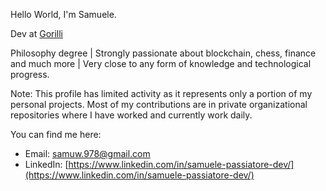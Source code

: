 Hello World, I'm Samuele.<br>

Dev at [Gorilli](https://www.gorilli.io/it)<br>

Philosophy degree | Strongly passionate about blockchain, chess, finance and much more | Very close to any form of knowledge and technological progress.

Note: This profile has limited activity as it represents only a portion of my personal projects.
      Most of my contributions are in private organizational repositories where I have worked and currently work daily.<br>

You can find me here:
* Email: [samuw.978@gmail.com](mailto:samuw.978@gmail.com)<br>
* LinkedIn: [https://www.linkedin.com/in/samuele-passiatore-dev/](https://www.linkedin.com/in/samuele-passiatore-dev/)






